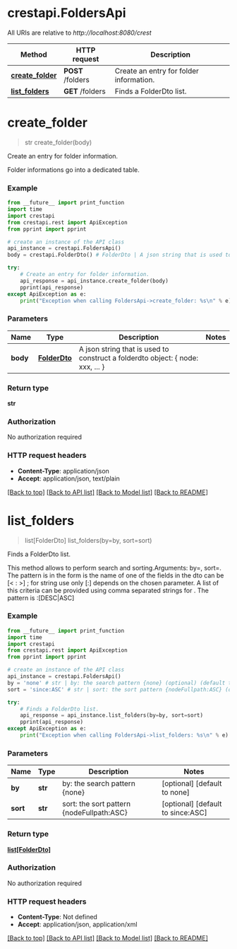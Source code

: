 # crestapi.FoldersApi

All URIs are relative to *http://localhost:8080/crest*

Method | HTTP request | Description
------------- | ------------- | -------------
[**create_folder**](FoldersApi.md#create_folder) | **POST** /folders | Create an entry for folder information.
[**list_folders**](FoldersApi.md#list_folders) | **GET** /folders | Finds a FolderDto list.


# **create_folder**
> str create_folder(body)

Create an entry for folder information.

Folder informations go into a dedicated table.

### Example
```python
from __future__ import print_function
import time
import crestapi
from crestapi.rest import ApiException
from pprint import pprint

# create an instance of the API class
api_instance = crestapi.FoldersApi()
body = crestapi.FolderDto() # FolderDto | A json string that is used to construct a folderdto object: { node: xxx, ... }

try:
    # Create an entry for folder information.
    api_response = api_instance.create_folder(body)
    pprint(api_response)
except ApiException as e:
    print("Exception when calling FoldersApi->create_folder: %s\n" % e)
```

### Parameters

Name | Type | Description  | Notes
------------- | ------------- | ------------- | -------------
 **body** | [**FolderDto**](FolderDto.md)| A json string that is used to construct a folderdto object: { node: xxx, ... } | 

### Return type

**str**

### Authorization

No authorization required

### HTTP request headers

 - **Content-Type**: application/json
 - **Accept**: application/json, text/plain

[[Back to top]](#) [[Back to API list]](../README.md#documentation-for-api-endpoints) [[Back to Model list]](../README.md#documentation-for-models) [[Back to README]](../README.md)

# **list_folders**
> list[FolderDto] list_folders(by=by, sort=sort)

Finds a FolderDto list.

This method allows to perform search and sorting.Arguments: by=<pattern>, sort=<sortpattern>. The pattern <pattern> is in the form <param-name><operation><param-value>       <param-name> is the name of one of the fields in the dto       <operation> can be [< : >] ; for string use only [:]        <param-value> depends on the chosen parameter. A list of this criteria can be provided       using comma separated strings for <pattern>.      The pattern <sortpattern> is <field>:[DESC|ASC]

### Example
```python
from __future__ import print_function
import time
import crestapi
from crestapi.rest import ApiException
from pprint import pprint

# create an instance of the API class
api_instance = crestapi.FoldersApi()
by = 'none' # str | by: the search pattern {none} (optional) (default to none)
sort = 'since:ASC' # str | sort: the sort pattern {nodeFullpath:ASC} (optional) (default to since:ASC)

try:
    # Finds a FolderDto list.
    api_response = api_instance.list_folders(by=by, sort=sort)
    pprint(api_response)
except ApiException as e:
    print("Exception when calling FoldersApi->list_folders: %s\n" % e)
```

### Parameters

Name | Type | Description  | Notes
------------- | ------------- | ------------- | -------------
 **by** | **str**| by: the search pattern {none} | [optional] [default to none]
 **sort** | **str**| sort: the sort pattern {nodeFullpath:ASC} | [optional] [default to since:ASC]

### Return type

[**list[FolderDto]**](FolderDto.md)

### Authorization

No authorization required

### HTTP request headers

 - **Content-Type**: Not defined
 - **Accept**: application/json, application/xml

[[Back to top]](#) [[Back to API list]](../README.md#documentation-for-api-endpoints) [[Back to Model list]](../README.md#documentation-for-models) [[Back to README]](../README.md)

